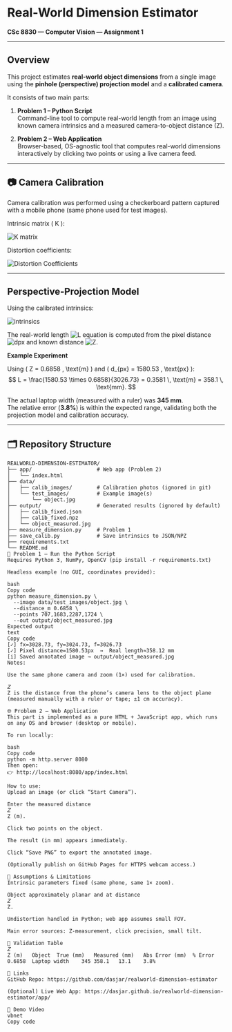 #  Real-World Dimension Estimator  
**CSc 8830 — Computer Vision — Assignment 1**

---

##  Overview
This project estimates **real-world object dimensions** from a single image using the **pinhole (perspective) projection model** and a **calibrated camera**.

It consists of two main parts:

1. **Problem 1 – Python Script**  
   Command-line tool to compute real-world length from an image using known camera intrinsics and a measured camera-to-object distance (Z).

2. **Problem 2 – Web Application**  
   Browser-based, OS-agnostic tool that computes real-world dimensions interactively by clicking two points or using a live camera feed.

---

## 📷 Camera Calibration

Camera calibration was performed using a checkerboard pattern captured with a mobile phone (same phone used for test images).


Intrinsic matrix \( K \):

![K matrix](https://latex.codecogs.com/png.image?\dpi{110}&space;K%20=%20\begin{bmatrix}3028.73%20&%200%20&%201543.61\\0%20&%203024.73%20&%201983.68\\0%20&%200%20&%201\end{bmatrix})

Distortion coefficients:

![Distortion Coefficients](https://latex.codecogs.com/png.image?\dpi{110}&space;\left[k_1,%20k_2,%20p_1,%20p_2,%20k_3\right]%20=%20\left[0.2388,%20-1.7145,%20-7.15%20\times%2010^{-5},%20-9.26%20\times%2010^{-4},%203.0637\right])

---

##  Perspective-Projection Model
Using the calibrated intrinsics:

![intrinsics](https://latex.codecogs.com/png.image?\dpi{110}&space;f_x=3028.73,\quad%20f_y=3024.73,\quad%20f=\frac{f_x+f_y}{2}=3026.73)

The real-world length ![L equation](https://latex.codecogs.com/png.image?\dpi{110}&space;L%20=%20\frac{d_{px}\cdot%20Z}{f})
is computed from the pixel distance ![dpx](https://latex.codecogs.com/png.image?\dpi{110}&space;d_{px}) and known distance ![Z](https://latex.codecogs.com/png.image?\dpi{110}&space;Z).

**Example Experiment**

Using \( Z = 0.6858 \, \text{m} \) and \( d_{px} = 1580.53 \, \text{px} \):  
$$
L = \frac{1580.53 \times 0.6858}{3026.73} = 0.3581 \, \text{m} = 358.1 \, \text{mm}.
$$

The actual laptop width (measured with a ruler) was **345 mm**.  
The relative error (**3.8%**) is within the expected range, validating both the projection model and calibration accuracy.

---

## 🗂️ Repository Structure
```text
REALWORLD-DIMENSION-ESTIMATOR/
├── app/                     # Web app (Problem 2)
│   └── index.html
├── data/
│   ├── calib_images/        # Calibration photos (ignored in git)
│   └── test_images/         # Example image(s)
│       └── object.jpg
├── output/                  # Generated results (ignored by default)
│   ├── calib_fixed.json
│   ├── calib_fixed.npz
│   └── object_measured.jpg
├── measure_dimension.py     # Problem 1
├── save_calib.py            # Save intrinsics to JSON/NPZ
├── requirements.txt
└── README.md
🐍 Problem 1 — Run the Python Script
Requires Python 3, NumPy, OpenCV (pip install -r requirements.txt)

Headless example (no GUI, coordinates provided):

bash
Copy code
python measure_dimension.py \
  --image data/test_images/object.jpg \
  --distance_m 0.6858 \
  --points 707,1683,2287,1724 \
  --out output/object_measured.jpg
Expected output
text
Copy code
[✓] fx=3028.73, fy=3024.73, f=3026.73
[✓] Pixel distance=1580.53px  →  Real length≈358.12 mm
[i] Saved annotated image → output/object_measured.jpg
Notes:

Use the same phone camera and zoom (1×) used for calibration.

𝑍
Z is the distance from the phone’s camera lens to the object plane (measured manually with a ruler or tape; ±1 cm accuracy).

🌐 Problem 2 — Web Application
This part is implemented as a pure HTML + JavaScript app, which runs on any OS and browser (desktop or mobile).

To run locally:

bash
Copy code
python -m http.server 8080
Then open:
👉 http://localhost:8080/app/index.html

How to use:
Upload an image (or click “Start Camera”).

Enter the measured distance 
𝑍
Z (m).

Click two points on the object.

The result (in mm) appears immediately.

Click “Save PNG” to export the annotated image.

(Optionally publish on GitHub Pages for HTTPS webcam access.)

🧠 Assumptions & Limitations
Intrinsic parameters fixed (same phone, same 1× zoom).

Object approximately planar and at distance 
𝑍
Z.

Undistortion handled in Python; web app assumes small FOV.

Main error sources: Z-measurement, click precision, small tilt.

🧾 Validation Table
𝑍
Z (m)	Object	True (mm)	Measured (mm)	Abs Error (mm)	% Error
0.6858	Laptop width	345	358.1	13.1	3.8%

🔗 Links
GitHub Repo: https://github.com/dasjar/realworld-dimension-estimator

(Optional) Live Web App: https://dasjar.github.io/realworld-dimension-estimator/app/

🎥 Demo Video
vbnet
Copy code
